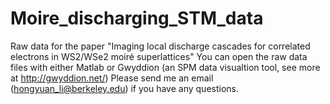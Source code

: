 # Moire_discharging_STM_data
Raw data for the paper "Imaging local discharge cascades for correlated electrons in WS2/WSe2 moiré superlattices"
You can open the raw data files with either Matlab or Gwyddion (an SPM data visualtion tool, see more at http://gwyddion.net/)
Please send me an email (hongyuan_li@berkeley.edu) if you have any questions.
